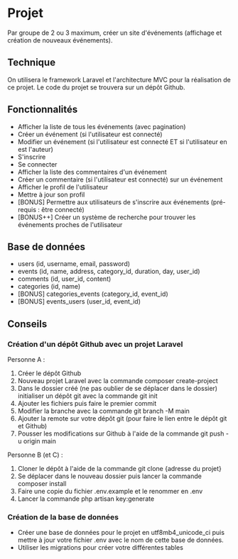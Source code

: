 # Projet

Par groupe de 2 ou 3 maximum, créer un site d'événements (affichage et création de nouveaux événements).

## Technique

On utilisera le framework Laravel et l'architecture MVC pour la réalisation de ce projet. Le code du projet se trouvera sur un dépôt Github.

## Fonctionnalités

* Afficher la liste de tous les événements (avec pagination)
* Créer un événement (si l'utilisateur est connecté)
* Modifier un événement (si l'utilisateur est connecté ET si l'utilisateur en est l'auteur)
* S'inscrire
* Se connecter
* Afficher la liste des commentaires d'un événement
* Créer un commentaire (si l'utilisateur est connecté) sur un événement
* Afficher le profil de l'utilisateur
* Mettre à jour son profil
* [BONUS] Permettre aux utilisateurs de s'inscrire aux événements (pré-requis : être connecté)
* [BONUS++] Créer un système de recherche pour trouver les événements proches de l'utilisateur

## Base de données

* users (id, username, email, password)
* events (id, name, address, category_id, duration, day, user_id)
* comments (id, user_id, content)
* categories (id, name)
* [BONUS] categories_events (category_id, event_id)
* [BONUS] events_users (user_id, event_id)

## Conseils

### Création d'un dépôt Github avec un projet Laravel

Personne A :

1. Créer le dépôt Github
2. Nouveau projet Laravel avec la commande composer create-project
3. Dans le dossier créé (ne pas oublier de se déplacer dans le dossier) initialiser un dépôt git avec la commande git init
4. Ajouter les fichiers puis faire le premier commit
5. Modifier la branche avec la commande git branch -M main
6. Ajouter la remote sur votre dépôt git (pour faire le lien entre le dépôt git et Github)
7. Pousser les modifications sur Github à l'aide de la commande git push -u origin main

Personne B (et C) :

1. Cloner le dépôt à l'aide de la commande git clone {adresse du projet}
2. Se déplacer dans le nouveau dossier puis lancer la commande composer install
3. Faire une copie du fichier .env.example et le renommer en .env
4. Lancer la commande php artisan key:generate

### Création de la base de données

* Créer une base de données pour le projet en utf8mb4_unicode_ci puis mettre à jour votre fichier .env avec le nom de cette base de données.
* Utiliser les migrations pour créer votre différentes tables